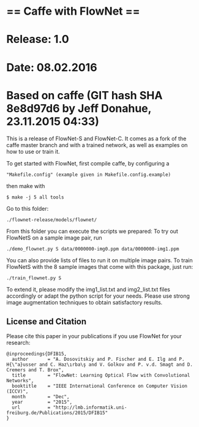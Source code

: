 # == Caffe with FlowNet ==
# Release: 1.0
# Date: 08.02.2016
# Based on caffe (GIT hash SHA 8e8d97d6 by Jeff Donahue, 23.11.2015 04:33)

This is a release of FlowNet-S and FlowNet-C.
It comes as a fork of the caffe master branch and with a trained network,
as well as examples on how to use or train it.

To get started with FlowNet, first compile caffe, by configuring a

    "Makefile.config" (example given in Makefile.config.example)

then make with 

    $ make -j 5 all tools

Go to this folder:

    ./flownet-release/models/flownet/

From this folder you can execute the scripts we prepared:
To try out FlowNetS on a sample image pair, run

    ./demo_flownet.py S data/0000000-img0.ppm data/0000000-img1.ppm

You can also provide lists of files to run it on multiple image pairs.
To train FlowNetS with the 8 sample images that come with this package, just run:

    ./train_flownet.py S

To extend it, please modify the img1_list.txt and img2_list.txt files accordingly or adapt the python script for your needs.
Please use strong image augmentation techniques to obtain satisfactory results.



## License and Citation

Please cite this paper in your publications if you use FlowNet for your research:

    @inproceedings{DFIB15,
      author       = "A. Dosovitskiy and P. Fischer and E. Ilg and P. H{\"a}usser and C. Haz\ırba\ş and V. Golkov and P. v.d. Smagt and D. Cremers and T. Brox",
      title        = "FlowNet: Learning Optical Flow with Convolutional Networks",
      booktitle    = "IEEE International Conference on Computer Vision (ICCV)",
      month        = "Dec",
      year         = "2015",
      url          = "http://lmb.informatik.uni-freiburg.de/Publications/2015/DFIB15"
    }


